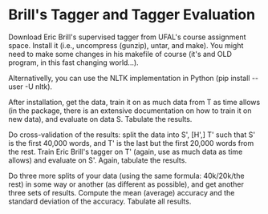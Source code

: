 # Brill's Tagger and Tagger Evaluation

Download Eric Brill's supervised tagger from UFAL's course assignment space. Install it (i.e., uncompress (gunzip), untar, and make). You might need to make some changes in his makefile of course (it's and OLD program, in this fast changing world...).

Alternativelly, you can use the NLTK implementation in Python (pip install --user -U nltk).

After installation, get the data, train it on as much data from T as time allows (in the package, there is an extensive documentation on how to train it on new data), and evaluate on data S. Tabulate the results.

Do cross-validation of the results: split the data into S', [H',] T' such that S' is the first 40,000 words, and T' is the last but the first 20,000 words from the rest. Train Eric Brill's tagger on T' (again, use as much data as time allows) and evaluate on S'. Again, tabulate the results.

Do three more splits of your data (using the same formula: 40k/20k/the rest) in some way or another (as different as possible), and get another three sets of results. Compute the mean (average) accuracy and the standard deviation of the accuracy. Tabulate all results.
